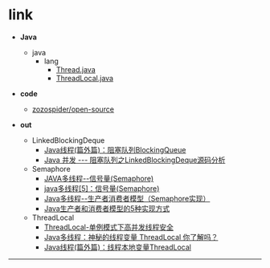 
# link

- __Java__
  - java
    - lang
      - [Thread.java](https://github.com/zozospider/note/blob/master/open-source/Java/java/lang/Thread.java)
      - [ThreadLocal.java](https://github.com/zozospider/note/blob/master/open-source/Java/java/lang/ThreadLocal.java)

- __code__
  - [zozospider/open-source](https://github.com/zozospider/open-source)

- __out__
  - LinkedBlockingDeque
    - [Java线程(篇外篇)：阻塞队列BlockingQueue](https://www.kancloud.cn/digest/java-thread/107467)
    - [Java 并发 --- 阻塞队列之LinkedBlockingDeque源码分析](https://blog.csdn.net/u014634338/article/details/78580728)
  - Semaphore
    - [JAVA多线程--信号量(Semaphore)](https://my.oschina.net/cloudcoder/blog/362974)
    - [java多线程[5]：信号量(Semaphore)](https://blog.csdn.net/daguanjia11/article/details/78828009)
    - [Java多线程--生产者消费者模型（Semaphore实现）](https://blog.csdn.net/qq_24489717/article/details/70147789)
    - [Java生产者和消费者模型的5种实现方式](https://www.jianshu.com/p/66e8b5ab27f6)
  - ThreadLocal
    - [ThreadLocal-单例模式下高并发线程安全](https://blog.csdn.net/yejingtao703/article/details/78806902)
    - [Java多线程：神秘的线程变量 ThreadLocal 你了解吗？](https://blog.csdn.net/carson_ho/article/details/82344011)
    - [Java线程(篇外篇)：线程本地变量ThreadLocal](https://www.kancloud.cn/digest/java-thread/107468)

---
